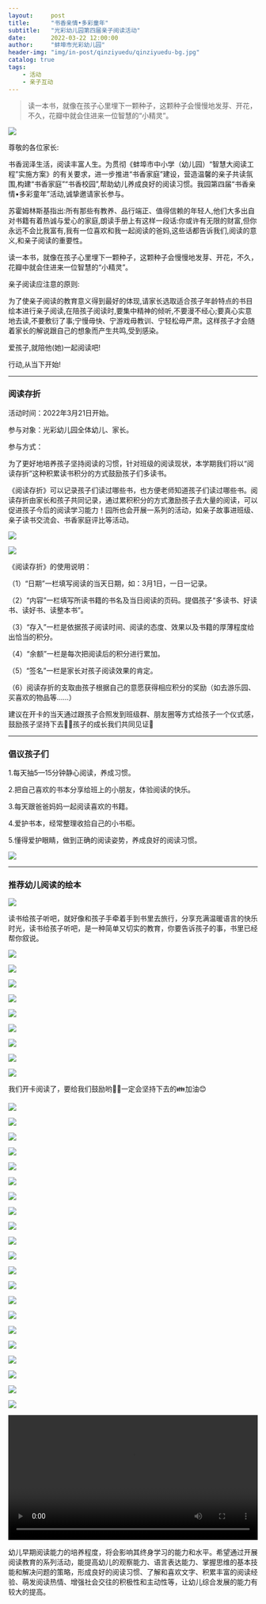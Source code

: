 ```yaml
---
layout:     post
title:      "书香亲情•多彩童年"
subtitle:   "光彩幼儿园第四届亲子阅读活动"
date:       2022-03-22 12:00:00
author:     "蚌埠市光彩幼儿园"
header-img: "img/in-post/qinziyuedu/qinziyuedu-bg.jpg"
catalog: true
tags:
    - 活动
    - 亲子互动
---
```


> 读一本书，就像在孩子心里埋下一颗种子，这颗种子会慢慢地发芽、开花，不久，花瓣中就会住进来一位智慧的“小精灵”。


![](/img/in-post/qinziyuedu/b3b30a22150ca7548a557812f14a7495.gif)

尊敬的各位家长:

书香润泽生活，阅读丰富人生。为贯彻《蚌埠市中小学（幼儿园）“智慧大阅读工程”实施方案》的有关要求，进一步推进“书香家庭”建设，营造温馨的亲子共读氛围,构建“书香家庭”“书香校园”,帮助幼儿养成良好的阅读习惯。我园第四届“书香亲情•多彩童年”活动,诚挚邀请家长参与。

苏霍姆林斯基指出:所有那些有教养、品行端正、值得信赖的年轻人,他们大多出自对书籍有着热诚与爱心的家庭,朗读手册上有这样一段话:你或许有无限的财富,但你永远不会比我富有,我有一位喜欢和我一起阅读的爸妈,这些话都告诉我们,阅读的意义,和亲子阅读的重要性。

读一本书，就像在孩子心里埋下一颗种子，这颗种子会慢慢地发芽、开花，不久，花瓣中就会住进来一位智慧的“小精灵”。

亲子阅读应注意的原则:

为了使亲子阅读的教育意义得到最好的体现,请家长选取适合孩子年龄特点的书目绘本进行亲子阅读,在陪孩子阅读时,要集中精神的倾听,不要漫不经心;要真心实意地去读,不要敷衍了事;宁慢毋快、宁游戏毋教训、宁轻松毋严肃。这样孩子才会随着家长的解说跟自己的想象而产生共鸣,受到感染。

爱孩子,就陪他(她)一起阅读吧!

行动,从当下开始!

---

### 阅读存折

活动时间：2022年3月21日开始。

参与对象：光彩幼儿园全体幼儿、家长。

参与方式：

为了更好地培养孩子坚持阅读的习惯，针对班级的阅读现状，本学期我们将以“阅读存折”这种积累读书积分的方式鼓励孩子们多读书。

《阅读存折》可以记录孩子们读过哪些书，也方便老师知道孩子们读过哪些书。阅读存折由家长和孩子共同记录，通过累积积分的方式激励孩子去大量的阅读，可以促进孩子今后的阅读学习能力！园所也会开展一系列的活动，如亲子故事进班级、亲子读书交流会、书香家庭评比等活动。

![](/img/in-post/qinziyuedu/3291edeadb5eddf800b49d18ee886d1a.jpeg)

![](/img/in-post/qinziyuedu/98bb6b4e19260578ae0c8c55da04c52f.jpeg)

《阅读存折》的使用说明：

（1）“日期”一栏填写阅读的当天日期，如：3月1日，一日一记录。

（2）“内容”一栏填写所读书籍的书名及当日阅读的页码。提倡孩子“多读书、好读书、读好书、读整本书”。

（3）“存入”一栏是依据孩子阅读时间、阅读的态度、效果以及书籍的厚薄程度给出恰当的积分。

（4）“余额”一栏是每次把阅读后的积分进行累加。

（5）“签名”一栏是家长对孩子阅读效果的肯定。

（6）阅读存折的支取由孩子根据自己的意愿获得相应积分的奖励（如去游乐园、买喜欢的物品等……）

建议在开卡的当天通过跟孩子合照发到班级群、朋友圈等方式给孩子一个仪式感，鼓励孩子坚持下去🧚🥳孩子的成长我们共同见证🧐

---

### 倡议孩子们

1.每天抽5—15分钟静心阅读，养成习惯。

2.把自己喜欢的书本分享给班上的小朋友，体验阅读的快乐。

3.每天跟爸爸妈妈一起阅读喜欢的书籍。

4.爱护书本，经常整理收拾自己的小书柜。

5.懂得爱护眼睛，做到正确的阅读姿势，养成良好的阅读习惯。

![](/img/in-post/qinziyuedu/5ec5a5a498328f7823bd9e552f70e1d3.gif)

---

### 推荐幼儿阅读的绘本

![](/img/in-post/qinziyuedu/01fbc03ee96437e2f76bb159db756253.jpeg)

读书给孩子听吧，就好像和孩子手牵着手到书里去旅行，分享充满温暖语言的快乐时光，读书给孩子听吧，是一种简单又切实的教育，你要告诉孩子的事，书里已经帮你叙说。

![](/img/in-post/qinziyuedu/69180ee46d34845a68523df69da4385b.jpeg)

![](/img/in-post/qinziyuedu/7cac00f7964da149514946cbbc979cf8.jpeg)

![](/img/in-post/qinziyuedu/c127007306d1284412503085f03a60cf.jpeg)

![](/img/in-post/qinziyuedu/75d62feb007bb7685c8c1abbd9a80ccf.jpeg)

![](/img/in-post/qinziyuedu/cf36320d0779404e885bb8d48e2bf5a0.jpeg)

![](/img/in-post/qinziyuedu/f1cec1d6b9b40aec306f65ae1def426c.jpeg)

![](/img/in-post/qinziyuedu/7fdd6bd49e0858da178ef19ec199774a.jpeg)

![](/img/in-post/qinziyuedu/f4a783796a4f4ebd5bed2cab52ee39c2.jpeg)

![](/img/in-post/qinziyuedu/326b61d2a1a343f1de40041ac8b98084.jpeg)

我们开卡阅读了，要给我们鼓励哟🤗🥳一定会坚持下去的👪加油😊

![](/img/in-post/qinziyuedu/3e2d5eaad0026f0344c35c05ec9377fa.jpeg)

![](/img/in-post/qinziyuedu/1cee2cbba97d60cf733930cf8af8dbc9.jpeg)

![](/img/in-post/qinziyuedu/c21e642efd22063342afa5776f97a040.jpeg)

![](/img/in-post/qinziyuedu/d450f4b043ea6549156b2adafe606ac3.jpeg)

![](/img/in-post/qinziyuedu/50e97a19c08823a2d867ec8d697bd522.jpeg)

![](/img/in-post/qinziyuedu/e6b63d103bf647608dccb013a8a3ad79.jpeg)

![](/img/in-post/qinziyuedu/38dcf08580080bed3133fdc778029fc5.jpeg)

![](/img/in-post/qinziyuedu/144e067b614982a8f7fbb2122592a98b.jpeg)

![](/img/in-post/qinziyuedu/eaeb40acb68e9cc34b4989331c218afa.jpeg)

![](/img/in-post/qinziyuedu/f00f4eec199d2ab07b3c9cc394e98082.jpeg)

![](/img/in-post/qinziyuedu/b64993d80fc3ff7e27daf38eb3c59add.jpeg)

![](/img/in-post/qinziyuedu/356c7d9ad3aeeffb1941c3da35d6f63c.jpeg)

![](/img/in-post/qinziyuedu/466102a50f270c6fd02e66cf9f8971fe.jpeg)

![](/img/in-post/qinziyuedu/fa2c5f2ef516120c2528caf7627374c9.jpeg)

![](/img/in-post/qinziyuedu/33ddc542efdde3a0ce4efdf31e484c37.jpeg)

![](/img/in-post/qinziyuedu/cb0078c5a4ca273637eec6806c848195.jpeg)

![](/img/in-post/qinziyuedu/c8deec5f3614d186c895dd290f3f69c3.jpeg)

![](/img/in-post/qinziyuedu/8ccb085a67d7de5507228e51ecf3faf0.jpeg)

![](/img/in-post/qinziyuedu/dc61332b3c5049b5efbd1623c0126a19.jpeg)

![](/img/in-post/qinziyuedu/a7fd793e5d32bebf2a39eb2c08d56cd6.jpeg)

![](/img/in-post/qinziyuedu/82e1f7154193c9a62751ab949397e6df.jpeg)

<video controls preload="auto" width="100%">
      <source src="/img/in-post/qinziyuedu/qinziyuedu.mp4" type="video/mp4">
</video>

幼儿早期阅读能力的培养程度，将会影响其终身学习的能力和水平。希望通过开展阅读教育的系列活动，能提高幼儿的观察能力、语言表达能力、掌握思维的基本技能和解决问题的策略，形成良好的阅读习惯、了解和喜欢文字、积累丰富的阅读经验、萌发阅读热情、增强社会交往的积极性和主动性等，让幼儿综合发展的能力有较大的提高。

